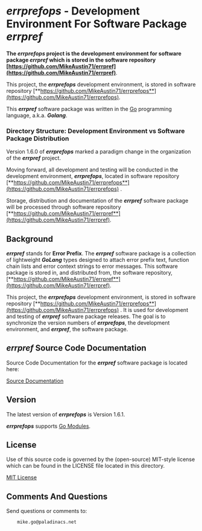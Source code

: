 # *errprefops* - Development Environment For Software Package *errpref*

**The *errprefops* project is the development environment for software package *errpref* which is stored in the software repository [https://github.com/MikeAustin71/errpref](https://github.com/MikeAustin71/errpref)**.

This project, the ***errprefops*** development environment, is stored in software repository [**https://github.com/MikeAustin71/errprefops**](https://github.com/MikeAustin71/errprefops).

 This ***errpref*** software package was written in the [Go](https://golang.org/) programming language, a.k.a. ***Golang***.

### Directory Structure: Development Environment vs Software Package Distribution

Version 1.6.0 of ***errprefops*** marked a paradigm change in the organization of the ***errpref*** project. 

Moving forward, all development and testing will be conducted in the development environment, ***errprefops***, located in software repository [**https://github.com/MikeAustin71/errprefops**](https://github.com/MikeAustin71/errprefops) .  

Storage, distribution and documentation of the ***errpref*** software package will be processed through software repository [**https://github.com/MikeAustin71/errpref**](https://github.com/MikeAustin71/errpref).



## Background

***errpref*** stands for **Error Prefix**.  The ***errpref*** software package is a collection of lightweight ***GoLang*** types designed to attach error prefix text, function chain lists and error context strings to error messages. This software package is stored in, and distributed from, the software repository, [**https://github.com/MikeAustin71/errpref**](https://github.com/MikeAustin71/errpref).

This project, the ***errprefops*** development environment, is stored in software repository [**https://github.com/MikeAustin71/errprefops**](https://github.com/MikeAustin71/errprefops) . It is used for development and testing of ***errpref*** software package releases. The goal is to synchronize the version numbers of ***errprefops***, the development environment, and ***errpref***, the software package.



## *errpref* Source Code Documentation

Source Code Documentation for the ***errpref*** software package is located here: 

[Source Documentation](https://pkg.go.dev/github.com/MikeAustin71/errpref)



## Version

The latest version of ***errprefops*** is Version 1.6.1.

***errprefops*** supports [Go Modules](https://golang.org/ref/mod).



## License

Use of this source code is governed by the (open-source) MIT-style license which can be found in the LICENSE file
located in this directory.

[MIT License](./LICENSE)



## Comments And Questions

Send questions or comments to:

``` text
    mike.go@paladinacs.net
```